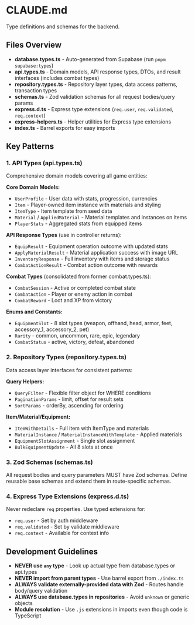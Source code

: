 # CLAUDE.md

Type definitions and schemas for the backend.

## Files Overview

- **database.types.ts** - Auto-generated from Supabase (run `pnpm supabase:types`)
- **api.types.ts** - Domain models, API response types, DTOs, and result interfaces (includes combat types)
- **repository.types.ts** - Repository layer types, data access patterns, transaction types
- **schemas.ts** - Zod validation schemas for all request bodies/query params
- **express.d.ts** - Express type extensions (`req.user`, `req.validated`, `req.context`)
- **express-helpers.ts** - Helper utilities for Express type extensions
- **index.ts** - Barrel exports for easy imports

## Key Patterns

### 1. API Types (api.types.ts)

Comprehensive domain models covering all game entities:

**Core Domain Models:**
- `UserProfile` - User data with stats, progression, currencies
- `Item` - Player-owned item instance with materials and styling
- `ItemType` - Item template from seed data
- `Material` / `AppliedMaterial` - Material templates and instances on items
- `PlayerStats` - Aggregated stats from equipped items

**API Response Types** (use in controller returns):
- `EquipResult` - Equipment operation outcome with updated stats
- `ApplyMaterialResult` - Material application success with image URL
- `InventoryResponse` - Full inventory with items and storage status
- `CombatActionResult` - Combat action outcome with rewards

**Combat Types** (consolidated from former combat.types.ts):
- `CombatSession` - Active or completed combat state
- `CombatAction` - Player or enemy action in combat
- `CombatReward` - Loot and XP from victory

**Enums and Constants:**
- `EquipmentSlot` - 8 slot types (weapon, offhand, head, armor, feet, accessory_1, accessory_2, pet)
- `Rarity` - common, uncommon, rare, epic, legendary
- `CombatStatus` - active, victory, defeat, abandoned

### 2. Repository Types (repository.types.ts)

Data access layer interfaces for consistent patterns:

**Query Helpers:**
- `QueryFilter` - Flexible filter object for WHERE conditions
- `PaginationParams` - limit, offset for result sets
- `SortParams` - orderBy, ascending for ordering

**Item/Material/Equipment:**
- `ItemWithDetails` - Full item with ItemType and materials
- `MaterialInstance` / `MaterialInstanceWithTemplate` - Applied materials
- `EquipmentSlotAssignment` - Single slot assignment
- `BulkEquipmentUpdate` - All 8 slots at once

### 3. Zod Schemas (schemas.ts)

All request bodies and query parameters MUST have Zod schemas. Define reusable base schemas and extend them in route-specific schemas.

### 4. Express Type Extensions (express.d.ts)

Never redeclare `req` properties. Use typed extensions for:
- `req.user` - Set by auth middleware
- `req.validated` - Set by validate middleware
- `req.context` - Available for context info

## Development Guidelines

- **NEVER use `any` type** - Look up actual type from database.types or api.types
- **NEVER import from parent types** - Use barrel export from `./index.ts`
- **ALWAYS validate externally-provided data with Zod** - Routes handle body/query validation
- **ALWAYS use database.types in repositories** - Avoid `unknown` or generic objects
- **Module resolution** - Use `.js` extensions in imports even though code is TypeScript

